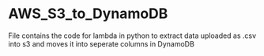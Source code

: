# AWS_S3_to_DynamoDB
File contains the code for lambda in python to extract data uploaded as .csv into s3 and moves it into seperate columns in DynamoDB
